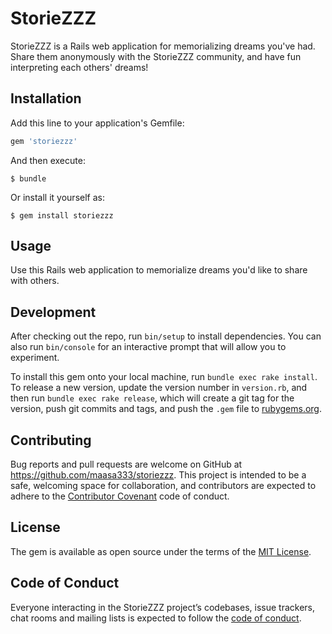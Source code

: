 # StorieZZZ

StorieZZZ is a Rails web application for memorializing dreams you've had.  Share them anonymously with the StorieZZZ community, and have fun interpreting each others' dreams!

## Installation

Add this line to your application's Gemfile:

```ruby
gem 'storiezzz'
```

And then execute:

    $ bundle

Or install it yourself as:

    $ gem install storiezzz

## Usage

Use this Rails web application to memorialize dreams you'd like to share with others. 

## Development

After checking out the repo, run `bin/setup` to install dependencies. You can also run `bin/console` for an interactive prompt that will allow you to experiment.

To install this gem onto your local machine, run `bundle exec rake install`. To release a new version, update the version number in `version.rb`, and then run `bundle exec rake release`, which will create a git tag for the version, push git commits and tags, and push the `.gem` file to [rubygems.org](https://rubygems.org).

## Contributing

Bug reports and pull requests are welcome on GitHub at https://github.com/maasa333/storiezzz. This project is intended to be a safe, welcoming space for collaboration, and contributors are expected to adhere to the [Contributor Covenant](http://contributor-covenant.org) code of conduct.

## License

The gem is available as open source under the terms of the [MIT License](https://opensource.org/licenses/MIT).

## Code of Conduct

Everyone interacting in the StorieZZZ project’s codebases, issue trackers, chat rooms and mailing lists is expected to follow the [code of conduct](https://github.com/maasa333/storiezzz/blob/master/CODE_OF_CONDUCT.md).